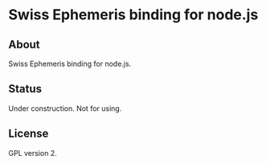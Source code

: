 Swiss Ephemeris binding for node.js
===================================

## About

Swiss Ephemeris binding for node.js.

## Status

Under construction. Not for using.

## License

GPL version 2.
